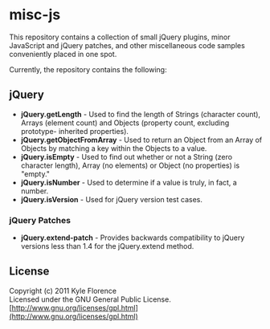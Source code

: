 # misc-js
This repository contains a collection of small jQuery plugins, minor JavaScript
and jQuery patches, and other miscellaneous code samples conveniently placed in
one spot.

Currently, the repository contains the following:

## jQuery

* __jQuery.getLength__ - Used to find the length of Strings (character count),
  Arrays (element count) and Objects (property count, excluding prototype-
  inherited properties).
* __jQuery.getObjectFromArray__ - Used to return an Object from an Array of Objects
  by matching a key within the Objects to a value.
* __jQuery.isEmpty__ - Used to find out whether or not a String (zero character
  length), Array (no elements) or Object (no properties) is "empty."
* __jQuery.isNumber__ - Used to determine if a value is truly, in fact, a number.
* __jQuery.isVersion__ - Used for jQuery version test cases.

### jQuery Patches

* __jQuery.extend-patch__ - Provides backwards compatibility to jQuery versions
  less than 1.4 for the jQuery.extend method.

## License
Copyright (c) 2011 Kyle Florence  
Licensed under the GNU General Public License.  
[http://www.gnu.org/licenses/gpl.html](http://www.gnu.org/licenses/gpl.html)
